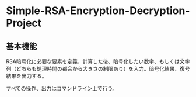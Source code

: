 # Simple-RSA-Encryption-Decryption-Project
## 基本機能
RSA暗号化に必要な要素を定義、計算した後、暗号化したい数字、もしくは文字列（どちらも処理時間の都合から大きさの制限あり）を入力。暗号化結果、復号結果を出力する。

すべての操作、出力はコマンドライン上で行う。
